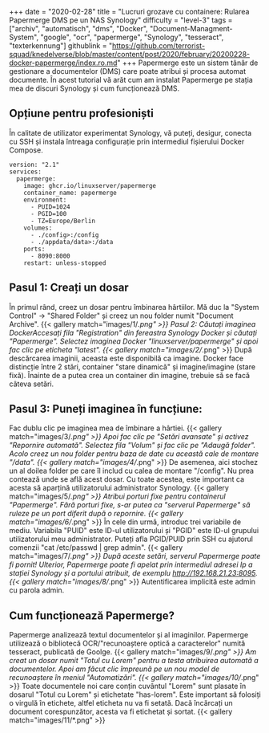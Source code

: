 +++
date = "2020-02-28"
title = "Lucruri grozave cu containere: Rularea Papermerge DMS pe un NAS Synology"
difficulty = "level-3"
tags = ["archiv", "automatisch", "dms", "Docker", "Document-Managment-System", "google", "ocr", "papermerge", "Synology", "tesseract", "texterkennung"]
githublink = "https://github.com/terrorist-squad/knedelverse/blob/master/content/post/2020/february/20200228-docker-papermerge/index.ro.md"
+++
Papermerge este un sistem tânăr de gestionare a documentelor (DMS) care poate atribui și procesa automat documente. În acest tutorial vă arăt cum am instalat Papermerge pe stația mea de discuri Synology și cum funcționează DMS.
## Opțiune pentru profesioniști
În calitate de utilizator experimentat Synology, vă puteți, desigur, conecta cu SSH și instala întreaga configurație prin intermediul fișierului Docker Compose.
```
version: "2.1"
services:
  papermerge:
    image: ghcr.io/linuxserver/papermerge
    container_name: papermerge
    environment:
      - PUID=1024
      - PGID=100
      - TZ=Europe/Berlin
    volumes:
      - ./config>:/config
      - ./appdata/data>:/data
    ports:
      - 8090:8000
    restart: unless-stopped

```

## Pasul 1: Creați un dosar
În primul rând, creez un dosar pentru îmbinarea hârtiilor. Mă duc la "System Control" -> "Shared Folder" și creez un nou folder numit "Document Archive".
{{< gallery match="images/1/*.png" >}}
Pasul 2: Căutați imaginea DockerAccesați fila "Registration" din fereastra Synology Docker și căutați "Papermerge". Selectez imaginea Docker "linuxserver/papermerge" și apoi fac clic pe eticheta "latest".
{{< gallery match="images/2/*.png" >}}
După descărcarea imaginii, aceasta este disponibilă ca imagine. Docker face distincție între 2 stări, container "stare dinamică" și imagine/imagine (stare fixă). Înainte de a putea crea un container din imagine, trebuie să se facă câteva setări.
## Pasul 3: Puneți imaginea în funcțiune:
Fac dublu clic pe imaginea mea de îmbinare a hârtiei.
{{< gallery match="images/3/*.png" >}}
Apoi fac clic pe "Setări avansate" și activez "Repornire automată". Selectez fila "Volum" și fac clic pe "Adaugă folder". Acolo creez un nou folder pentru baza de date cu această cale de montare "/data".
{{< gallery match="images/4/*.png" >}}
De asemenea, aici stochez un al doilea folder pe care îl includ cu calea de montare "/config". Nu prea contează unde se află acest dosar. Cu toate acestea, este important ca acesta să aparțină utilizatorului administrator Synology.
{{< gallery match="images/5/*.png" >}}
Atribui porturi fixe pentru containerul "Papermerge". Fără porturi fixe, s-ar putea ca "serverul Papermerge" să ruleze pe un port diferit după o repornire.
{{< gallery match="images/6/*.png" >}}
În cele din urmă, introduc trei variabile de mediu. Variabila "PUID" este ID-ul utilizatorului și "PGID" este ID-ul grupului utilizatorului meu administrator. Puteți afla PGID/PUID prin SSH cu ajutorul comenzii "cat /etc/passwd | grep admin".
{{< gallery match="images/7/*.png" >}}
După aceste setări, serverul Papermerge poate fi pornit! Ulterior, Papermerge poate fi apelat prin intermediul adresei Ip a stației Synology și a portului atribuit, de exemplu http://192.168.21.23:8095.
{{< gallery match="images/8/*.png" >}}
Autentificarea implicită este admin cu parola admin.
## Cum funcționează Papermerge?
Papermerge analizează textul documentelor și al imaginilor. Papermerge utilizează o bibliotecă OCR/"recunoaștere optică a caracterelor" numită tesseract, publicată de Goolge.
{{< gallery match="images/9/*.png" >}}
Am creat un dosar numit "Totul cu Lorem" pentru a testa atribuirea automată a documentelor. Apoi am făcut clic împreună pe un nou model de recunoaștere în meniul "Automatizări".
{{< gallery match="images/10/*.png" >}}
Toate documentele noi care conțin cuvântul "Lorem" sunt plasate în dosarul "Totul cu Lorem" și etichetate "has-lorem". Este important să folosiți o virgulă în etichete, altfel eticheta nu va fi setată. Dacă încărcați un document corespunzător, acesta va fi etichetat și sortat.
{{< gallery match="images/11/*.png" >}}
